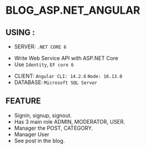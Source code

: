 # BLOG_ASP.NET_ANGULAR
## USING : 
- SERVER: ```.NET CORE 6```
+ Write Web Service API with ASP.NET Core
+ Use ```Identity```, ```EF core 6```
- CLIENT: ```Angular CLI: 14.2.6``` ```Node: 16.13.0```
- DATABASE: ```Microsoft SQL Server```
## FEATURE
- Signin, signup, signout.
- Has 3 main role ADMIN, MODERATOR, USER.
- Manager the POST, CATEGORY.
- Manager User
- See post in the blog.
